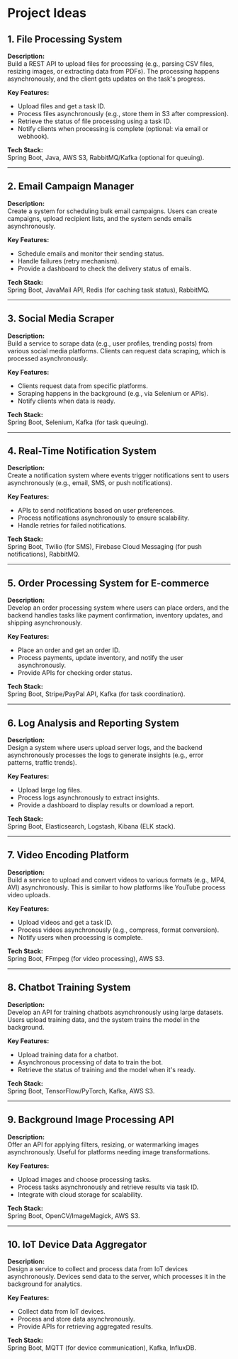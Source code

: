 # Project Ideas

## 1. File Processing System
**Description:**  
Build a REST API to upload files for processing (e.g., parsing CSV files, resizing images, or extracting data from PDFs). The processing happens asynchronously, and the client gets updates on the task's progress.

**Key Features:**
- Upload files and get a task ID.
- Process files asynchronously (e.g., store them in S3 after compression).
- Retrieve the status of file processing using a task ID.
- Notify clients when processing is complete (optional: via email or webhook).

**Tech Stack:**  
Spring Boot, Java, AWS S3, RabbitMQ/Kafka (optional for queuing).

---  

## 2. Email Campaign Manager
**Description:**  
Create a system for scheduling bulk email campaigns. Users can create campaigns, upload recipient lists, and the system sends emails asynchronously.

**Key Features:**
- Schedule emails and monitor their sending status.
- Handle failures (retry mechanism).
- Provide a dashboard to check the delivery status of emails.

**Tech Stack:**  
Spring Boot, JavaMail API, Redis (for caching task status), RabbitMQ.

---  

## 3. Social Media Scraper
**Description:**  
Build a service to scrape data (e.g., user profiles, trending posts) from various social media platforms. Clients can request data scraping, which is processed asynchronously.

**Key Features:**
- Clients request data from specific platforms.
- Scraping happens in the background (e.g., via Selenium or APIs).
- Notify clients when data is ready.

**Tech Stack:**  
Spring Boot, Selenium, Kafka (for task queuing).

---  

## 4. Real-Time Notification System
**Description:**  
Create a notification system where events trigger notifications sent to users asynchronously (e.g., email, SMS, or push notifications).

**Key Features:**
- APIs to send notifications based on user preferences.
- Process notifications asynchronously to ensure scalability.
- Handle retries for failed notifications.

**Tech Stack:**  
Spring Boot, Twilio (for SMS), Firebase Cloud Messaging (for push notifications), RabbitMQ.

---  

## 5. Order Processing System for E-commerce
**Description:**  
Develop an order processing system where users can place orders, and the backend handles tasks like payment confirmation, inventory updates, and shipping asynchronously.

**Key Features:**
- Place an order and get an order ID.
- Process payments, update inventory, and notify the user asynchronously.
- Provide APIs for checking order status.

**Tech Stack:**  
Spring Boot, Stripe/PayPal API, Kafka (for task coordination).

---  

## 6. Log Analysis and Reporting System
**Description:**  
Design a system where users upload server logs, and the backend asynchronously processes the logs to generate insights (e.g., error patterns, traffic trends).

**Key Features:**
- Upload large log files.
- Process logs asynchronously to extract insights.
- Provide a dashboard to display results or download a report.

**Tech Stack:**  
Spring Boot, Elasticsearch, Logstash, Kibana (ELK stack).

---  

## 7. Video Encoding Platform
**Description:**  
Build a service to upload and convert videos to various formats (e.g., MP4, AVI) asynchronously. This is similar to how platforms like YouTube process video uploads.

**Key Features:**
- Upload videos and get a task ID.
- Process videos asynchronously (e.g., compress, format conversion).
- Notify users when processing is complete.

**Tech Stack:**  
Spring Boot, FFmpeg (for video processing), AWS S3.

---  

## 8. Chatbot Training System
**Description:**  
Develop an API for training chatbots asynchronously using large datasets. Users upload training data, and the system trains the model in the background.

**Key Features:**
- Upload training data for a chatbot.
- Asynchronous processing of data to train the bot.
- Retrieve the status of training and the model when it's ready.

**Tech Stack:**  
Spring Boot, TensorFlow/PyTorch, Kafka, AWS S3.

---  

## 9. Background Image Processing API
**Description:**  
Offer an API for applying filters, resizing, or watermarking images asynchronously. Useful for platforms needing image transformations.

**Key Features:**
- Upload images and choose processing tasks.
- Process tasks asynchronously and retrieve results via task ID.
- Integrate with cloud storage for scalability.

**Tech Stack:**  
Spring Boot, OpenCV/ImageMagick, AWS S3.

---  

## 10. IoT Device Data Aggregator
**Description:**  
Design a service to collect and process data from IoT devices asynchronously. Devices send data to the server, which processes it in the background for analytics.

**Key Features:**
- Collect data from IoT devices.
- Process and store data asynchronously.
- Provide APIs for retrieving aggregated results.

**Tech Stack:**  
Spring Boot, MQTT (for device communication), Kafka, InfluxDB.  
